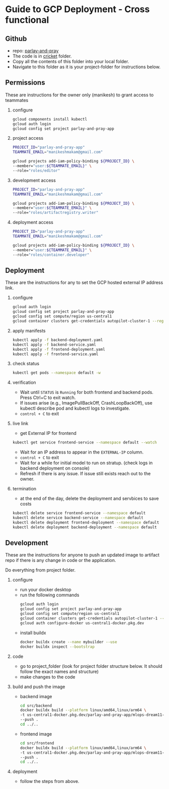 # Guide to GCP Deployment - Cross functional
## Github
- repo: [parlay-and-pray](https://github.com/makam2901/parlay-and-pray/)
- The code is in [cricket](https://github.com/makam2901/parlay-and-pray/tree/master/cricket) folder.
- Copy all the contents of this folder into your local folder.
- Navigate to this folder as it is your project-folder for instructions below.

## Permissions
These are instructions for the owner only (manikesh) to grant access to teammates

1. configure
    ```bash
    gcloud components install kubectl
    gcloud auth login
    gcloud config set project parlay-and-pray-app
    ```

2. project access
    ```bash
    PROJECT_ID="parlay-and-pray-app"
    TEAMMATE_EMAIL="manikeshmakam@gmail.com"

    gcloud projects add-iam-policy-binding ${PROJECT_ID} \
    --member="user:${TEAMMATE_EMAIL}" \
    --role="roles/editor"
    ```

3. development access
    ```bash
    PROJECT_ID="parlay-and-pray-app"
    TEAMMATE_EMAIL="manikeshmakam@gmail.com"

    gcloud projects add-iam-policy-binding ${PROJECT_ID} \
    --member="user:${TEAMMATE_EMAIL}" \
    --role="roles/artifactregistry.writer"
    ```

4. deployment access
    ```bash
    PROJECT_ID="parlay-and-pray-app"
    TEAMMATE_EMAIL="manikeshmakam@gmail.com"

    gcloud projects add-iam-policy-binding ${PROJECT_ID} \
    --member="user:${TEAMMATE_EMAIL}" \
    --role="roles/container.developer"
    ```

## Deployment 
These are the instructions for any to set the GCP hosted external IP address link.

1. configure
    ```bash
    gcloud auth login
    gcloud config set project parlay-and-pray-app
    gcloud config set compute/region us-central1
    gcloud container clusters get-credentials autopilot-cluster-1 --region us-central1
    ```

2. apply manifests
    ```bash
    kubectl apply -f backend-deployment.yaml
    kubectl apply -f backend-service.yaml
    kubectl apply -f frontend-deployment.yaml
    kubectl apply -f frontend-service.yaml
    ```

3. check status
    ```bash
    kubectl get pods --namespace default -w
    ```

4. verification
    - Wait until `STATUS` is `Running` for both frontend and backend pods. Press Ctrl+C to exit watch. 
    - If issues arise (e.g., ImagePullBackOff, CrashLoopBackOff), use kubectl describe pod <pod-name> and kubectl logs <pod-name> to investigate.
    - `control + C` to exit

5. live link
    - get External IP for frontend
    ```bash
    kubectl get service frontend-service --namespace default --watch
    ```
    - Wait for an IP address to appear in the `EXTERNAL-IP` column.
    - `control + C` to exit
    - Wait for a while for initial model to run on stratup. (check logs in backend deployment on console)
    - Refresh if there is any issue. If issue still exists reach out to the owner.

6. termination
    - at the end of the day, delete the deployment and servbices to save costs
    ```bash
    kubectl delete service frontend-service --namespace default
    kubectl delete service backend-service --namespace default
    kubectl delete deployment frontend-deployment --namespace default
    kubectl delete deployment backend-deployment --namespace default
    ```

## Development
These are the instructions for anyone to push an updated image to artifact repo if there is any change in code or the application.

Do everything from project folder.

1. configure
    - run your docker desktop
    - run the following commands
        ```bash
        gcloud auth login
        gcloud config set project parlay-and-pray-app
        gcloud config set compute/region us-central1
        gcloud container clusters get-credentials autopilot-cluster-1 --region us-central1
        gcloud auth configure-docker us-central1-docker.pkg.dev
        ```
    - install buildx
        ```bash
        docker buildx create --name mybuilder --use
        docker buildx inspect --bootstrap
        ```

2. code
    - go to project_folder (look for project folder structure below. It should follow the exact names and structure)
    - make changes to the code

3. build and push the image
    - backend image
        ```bash
        cd src/backend
        docker buildx build --platform linux/amd64,linux/arm64 \
        -t us-central1-docker.pkg.dev/parlay-and-pray-app/mlops-dream11-repo/backend-app:latest \
        --push .
        cd ../..
        ```
    - frontend image
        ```bash
        cd src/frontend
        docker buildx build --platform linux/amd64,linux/arm64 \
        -t us-central1-docker.pkg.dev/parlay-and-pray-app/mlops-dream11-repo/frontend-app:latest \
        --push .
        cd ../..
        ```
4. deployment
    - follow the steps from above.

